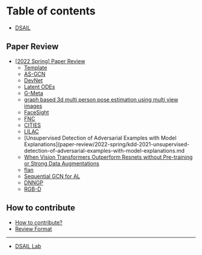 # Table of contents

* [DSAIL](README.md)

## Paper Review

* [\[2022 Spring\] Paper Review](paper-review/2022-spring-paper-review/README.md)
  * [Template](paper-review/2022-spring-paper-review/template.md)
  * [AS-GCN](paper-review/2022-spring/ICDM-2021-ASGCN.md)
  * [DevNet](paper-review/2022-spring/SIGKDD-2019-DevNet.md)
  * [Latent ODEs](paper-review/2022-spring/NeurIPS-2020-LatentODE.md)
  * [G-Meta](paper-review/2022-spring/G-Meta.md)
  * [graph based 3d multi person pose estimation using multi view images](paper-review/2022-spring/iccv-2021-graph-based-3d-multi-person-pose-estimation-using-multi-view-images.md)
  * [FaceSight](paper-review/2022-spring/chi-2021-facesight.md)
  * [FNC](paper-review/2022-spring/WACV-2022-FNC.md)
  * [CITIES](paper-review/2022-spring/ICDM-2020-Cites.md)
  * [LILAC](paper-review/2022-spring/LILAC.md)
  * [Unsupervised Detection of Adversarial Examples with Model Explanations](paper-review/2022-spring/kdd-2021-unsupervised-detection-of-adversarial-examples-with-model-explanations.md
  * [When Vision Transformers Outperform Resnets without Pre-training or Strong Data Augmentations](paper-review/2022-spring/ICLR-2022-When-Vision-Transformer-Outperform-ResNets-Without-Pre-Training-Or-Strong-Data-Augmentations.md)
  * [flan](paper-review/2022-spring/iclr-2022-flan.md)
  * [Sequential GCN for AL](paper-review/2022-spring/cvpr-2021-sequential_graph_convolutional_network_for_active_learning.md)
  * [DNNGP](paper-review/2022-spring/ISLR-2018-DEEP-NEURAL-NETWORKS-AS-GAUSSIAN-PROCESS.md)
  * [RGB-D](paper-review/2022-spring/_CVPR_2018_RGB-D.md)
  
## How to contribute

* [How to contribute?](how-to-contribute.md)
* [Review Format](paper-review/template.md)

***

* [DSAIL Lab](https://dsail.kaist.ac.kr)
